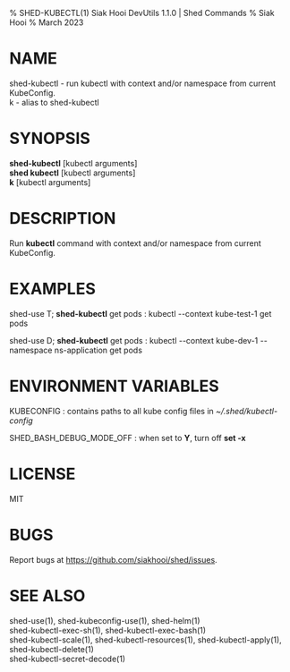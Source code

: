 % SHED-KUBECTL(1) Siak Hooi DevUtils 1.1.0 | Shed Commands
% Siak Hooi
% March 2023

# NAME
shed-kubectl - run kubectl with context and/or namespace from current KubeConfig.\
k - alias to shed-kubectl

# SYNOPSIS
**shed-kubectl** [kubectl arguments]\
**shed kubectl** [kubectl arguments]\
**k**  [kubectl arguments]

# DESCRIPTION
Run **kubectl** command with context and/or namespace from current KubeConfig.

# EXAMPLES
shed-use T; **shed-kubectl** get pods
: kubectl \-\-context kube-test-1 get pods

shed-use D; **shed-kubectl** get pods
: kubectl \-\-context kube-dev-1 \-\-namespace ns-application get pods

# ENVIRONMENT VARIABLES
KUBECONFIG
: contains paths to all kube config files in *~/.shed/kubectl-config*

SHED_BASH_DEBUG_MODE_OFF
: when set to **Y**, turn off **set -x**

# LICENSE
MIT

# BUGS
Report bugs at https://github.com/siakhooi/shed/issues.

# SEE ALSO
shed-use(1), shed-kubeconfig-use(1), shed-helm(1)\
shed-kubectl-exec-sh(1), shed-kubectl-exec-bash(1)\
shed-kubectl-scale(1), shed-kubectl-resources(1), shed-kubectl-apply(1), shed-kubectl-delete(1)\
shed-kubectl-secret-decode(1)
